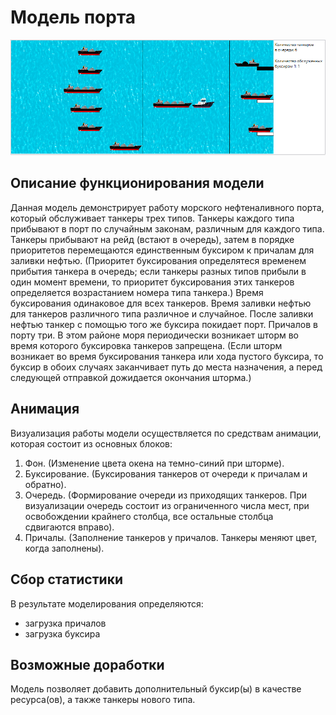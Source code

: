 Модель порта
============

![screenshot](screen.png?raw=true)

Описание функционирования модели
--------------------------------
Данная модель демонстрирует работу морского нефтеналивного порта, который обслуживает танкеры трех типов. Танкеры каждого типа прибывают в порт по случайным законам, различным для каждого типа. Танкеры прибывают на рейд (встают в очередь), затем в порядке приоритетов перемещаются единственным буксиром к причалам для заливки нефтью. (Приоритет буксирования определятеся временем прибытия танкера в очередь; если танкеры разных типов прибыли в один момент времени, то приоритет буксирования этих танкеров определяется возрастанием номера типа танкера.) Время буксирования одинаковое для всех танкеров. Время заливки нефтью для танкеров различного типа различное и случайное. После заливки нефтью танкер с помощью того же буксира покидает порт. Причалов в порту три. В этом районе моря периодически возникает шторм во время которого буксировка танкеров запрещена. (Если шторм возникает во время буксирования танкера или хода пустого буксира, то буксир в обоих случаях заканчивает путь до места назначения, а перед следующей отправкой дожидается окончания шторма.)

Анимация
--------
Визуализация работы модели осуществляется по средствам анимации, которая состоит из основных блоков:
1. Фон. (Изменение цвета окена на темно-синий при шторме).
2. Буксирование. (Буксирования танкеров от очереди к причалам и обратно).
3. Очередь. (Формирование очереди из приходящих танкеров. При визуализации очередь состоит из ограниченного числа мест, при освобождении крайнего столбца, все остальные столбца сдвигаются вправо).
4. Причалы. (Заполнение танкеров у причалов. Танкеры меняют цвет, когда заполнены).

Сбор статистики
---------------
В результате моделирования определяются:
- загрузка причалов
- загрузка буксира

Возможные доработки
-------------------
Модель позволяет добавить дополнительный буксир(ы) в качестве ресурса(ов), а также танкеры нового типа.
